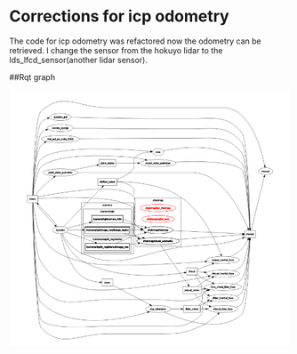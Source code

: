 # Corrections for icp odometry

The code for icp odometry was refactored now the odometry can be retrieved. I change the sensor from the hokuyo lidar to the lds_lfcd_sensor(another lidar sensor).

##Rqt graph

![alt text](https://github.com/darnelfab/diffbot_loc/blob/v5-dev/pictures/rqt.png?raw=true)